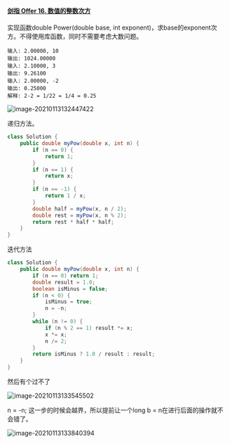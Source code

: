 #### [剑指 Offer 16. 数值的整数次方](https://leetcode-cn.com/problems/shu-zhi-de-zheng-shu-ci-fang-lcof/)

实现函数double Power(double base, int exponent)，求base的exponent次方。不得使用库函数，同时不需要考虑大数问题。

 

```
输入: 2.00000, 10
输出: 1024.00000
输入: 2.10000, 3
输出: 9.26100
输入: 2.00000, -2
输出: 0.25000
解释: 2-2 = 1/22 = 1/4 = 0.25
```

![image-20210113132447422](https://gitee.com/20162180090/piccgo/raw/master/pic/image-20210113132447422.png)

递归方法。

```java
class Solution {
    public double myPow(double x, int n) {
        if (n == 0) {
            return 1;
        }
        if (n == 1) {
            return x;
        }
        if (n == -1) {
            return 1 / x;
        }
        double half = myPow(x, n / 2);
        double rest = myPow(x, n % 2);
        return rest * half * half;
    }
}
```

迭代方法

```java
class Solution {
    public double myPow(double x, int n) {
        if (n == 0) return 1;
        double result = 1.0;
        boolean isMinus = false;
        if (n < 0) {
            isMinus = true;
            n = -n;
        }
        while (n != 0) {
            if (n % 2 == 1) result *= x;
            x *= x;
            n /= 2;
        }
        return isMinus ? 1.0 / result : result;
    }
}
```

然后有个过不了

![image-20210113133545502](https://gitee.com/20162180090/piccgo/raw/master/pic/image-20210113133545502.png)

 n = -n; 这一步的时候会越界，所以提前让一个long b = n在进行后面的操作就不会错了。

![image-20210113133840394](https://gitee.com/20162180090/piccgo/raw/master/pic/image-20210113133840394.png)


